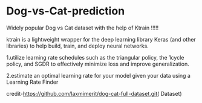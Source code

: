 # Dog-vs-Cat-prediction

Widely popular Dog vs Cat dataset with the help of Ktrain !!!!!

ktrain is a lightweight wrapper for the deep learning library Keras (and other libraries) to help build, train, and deploy neural networks. 

1.utilize learning rate schedules such as the triangular policy, the 1cycle policy, and SGDR to effectively minimize loss and improve generalization.

2.estimate an optimal learning rate for your model given your data using a Learning Rate Finder


credit-https://github.com/laxmimerit/dog-cat-full-dataset.git( Dataset)
